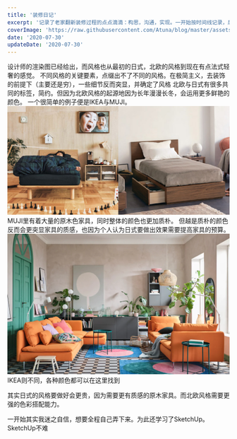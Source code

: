 ```yaml
---
title: '装修日记'
excerpt: '记录了老家翻新装修过程的点点滴滴：构思，沟通，实现。一开始按时间线记录，后续说不定会整理成专题的形式'
coverImage: 'https://raw.githubusercontent.com/Atuna/blog/master/assets/blog/decoration-diary/cover.webp'
date: '2020-07-30'
updateDate: '2020-07-30'
---
```


设计师的渲染图已经给出，而风格也从最初的日式，北欧的风格到现在有点法式轻奢的感觉。
不同风格的关键要素，点缀出不了不同的风格。在极简主义，去装饰的前提下（主要还是穷），一些细节反而突显，并确定了风格
北欧与日式有很多共同的标签，简约。但因为北欧风格的起源地因为长年漫漫长冬，会运用更多鲜艳的颜色。
一个很简单的例子便是IKEA与MUJI。
![muji-decor](https://raw.githubusercontent.com/Atuna/blog/master/assets/blog/decoration-diary/muji-decor.jpg)
MUJI里有着大量的原木色家具，同时整体的颜色也更加质朴。
但越是质朴的颜色反而会更突显家具的质感，也因为个人认为日式要做出效果需要提高家具的预算。
![ikea-decor](https://raw.githubusercontent.com/Atuna/blog/master/assets/blog/decoration-diary/ikea-decor.webp)
IKEA则不同，各种颜色都可以在这里找到

其实日式的风格要做好会更贵，因为需要更有质感的原木家具。而北欧风格需要更强的色彩搭配能力。

一开始其实我迷之自信，想要全程自己弄下来。为此还学习了SketchUp。
SketchUp不难